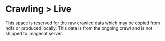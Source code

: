 # Crawling > Live

This space is reserved for the raw crawled data which may be copied from hdfs or produced locally. This data is from the ongoing crawl and is not shipped to imagecat server.
